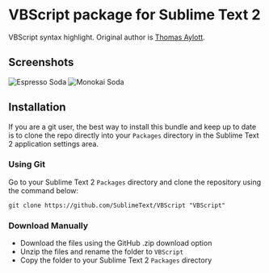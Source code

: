 # VBScript package for Sublime Text 2

VBScript syntax highlight. Original author is [Thomas Aylott](http://svn.textmate.org/trunk/Bundles/ASP_vb_NET.tmbundle/).

## Screenshots

![Espresso Soda](http://github.com/SublimeText/VBScript/raw/master/screenshots/espresso-soda.png)
![Monokai Soda](http://github.com/SublimeText/VBScript/raw/master/screenshots/monokai-soda.png)

## Installation

If you are a git user, the best way to install this bundle and keep up to date is to clone the repo directly into your `Packages` directory in the Sublime Text 2 application settings area.

### Using Git

Go to your Sublime Text 2 `Packages` directory and clone the repository using the command below:

    git clone https://github.com/SublimeText/VBScript "VBScript"

### Download Manually

* Download the files using the GitHub .zip download option
* Unzip the files and rename the folder to `VBScript`
* Copy the folder to your Sublime Text 2 `Packages` directory